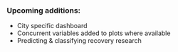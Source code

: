 ### Upcoming additions: 
* City specific dashboard
* Concurrent variables added to plots where available
* Predicting & classifying recovery research
